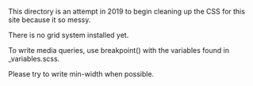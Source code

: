 This directory is an attempt in 2019 to begin cleaning up the CSS for this site
because it so messy.

There is no grid system installed yet.

To write media queries, use breakpoint() with the variables found in _variables.scss.

Please try to write min-width when possible.
